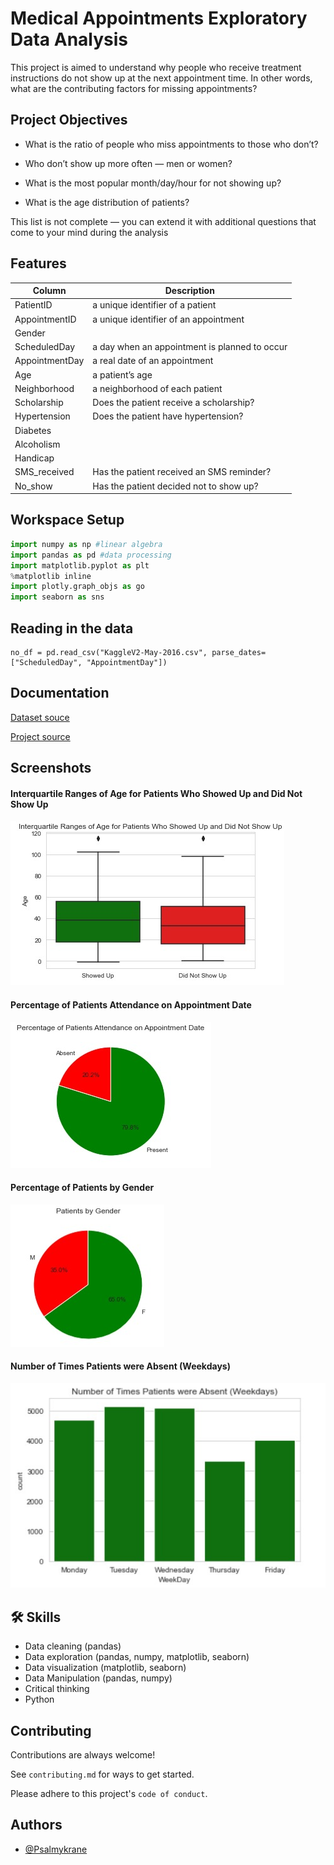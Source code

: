 
# Medical Appointments Exploratory Data Analysis

This project is aimed to understand why people who receive treatment instructions do not show up at the next appointment time. In other words, what are the contributing factors for missing appointments?


## Project Objectives

- What is the ratio of people who miss appointments to those who don’t?

- Who don’t show up more often — men or women?
- What is the most popular month/day/hour for not showing up?
- What is the age distribution of patients?

This list is not complete — you can extend it with additional questions that come to your mind during the analysis

## Features
| Column  | Description |
| ------------- | ------------- |
| PatientID  | a unique identifier of a patient  |
| AppointmentID | a unique identifier of an appointment |
| Gender |  |
| ScheduledDay | a day when an appointment is planned to occur |
| AppointmentDay | a real date of an appointment |
| Age | a patient’s age|
| Neighborhood | a neighborhood of each patient |
| Scholarship | Does the patient receive a scholarship? |
| Hypertension | Does the patient have hypertension? |
| Diabetes | |
| Alcoholism | |
| Handicap | |
| SMS_received | Has the patient received an SMS reminder? |
| No_show | Has the patient decided not to show up? |

## Workspace Setup

```python
import numpy as np #linear algebra
import pandas as pd #data processing
import matplotlib.pyplot as plt
%matplotlib inline
import plotly.graph_objs as go
import seaborn as sns
```

## Reading in the data
```
no_df = pd.read_csv("KaggleV2-May-2016.csv", parse_dates=["ScheduledDay", "AppointmentDay"])
```
## Documentation

[Dataset souce](https://www.kaggle.com/joniarroba/noshowappointments)

[Project source](https://medium.com/towards-data-science/exploratory-analysis-python-kaggle-data-b0afb6ec1788)


## Screenshots

#### Interquartile Ranges of Age for Patients Who Showed Up and Did Not Show Up
![Interquartile Ranges of Age for Patients Who Showed Up and Did Not Show Up](https://github.com/Psalmykrane/Medical-Appointments-Exploratory-Data-Analysis/blob/main/Medical%20health%20file/images/Web%20capture_8-4-2023_195320_localhost.jpeg)


#### Percentage of Patients Attendance on Appointment Date
![Percentage of Patients Attendance on Appointment Date](https://github.com/Psalmykrane/Medical-Appointments-Exploratory-Data-Analysis/blob/main/Medical%20health%20file/images/Web%20capture_8-4-2023_195444_localhost.jpeg)


#### Percentage of Patients by Gender
![Percentage of Patients by Gender](https://github.com/Psalmykrane/Medical-Appointments-Exploratory-Data-Analysis/blob/main/Medical%20health%20file/images/Web%20capture_8-4-2023_19546_localhost.jpeg)


#### Number of Times Patients were Absent (Weekdays)
![Number of Times Patients were Absent (Weekdays)](https://github.com/Psalmykrane/Medical-Appointments-Exploratory-Data-Analysis/blob/main/Medical%20health%20file/images/Web%20capture_8-4-2023_22826_localhost.jpeg)


## 🛠 Skills
* Data cleaning (pandas)
* Data exploration (pandas, numpy, matplotlib, seaborn)
* Data visualization (matplotlib, seaborn)
* Data Manipulation (pandas, numpy)
* Critical thinking
* Python


## Contributing

Contributions are always welcome!

See `contributing.md` for ways to get started.

Please adhere to this project's `code of conduct`.


## Authors

- [@Psalmykrane](https://www.github.com/Psalmykrane)

